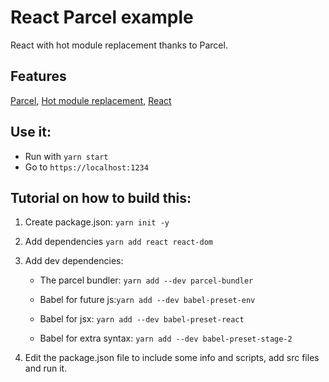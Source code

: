 # React Parcel example

React with hot module replacement thanks to Parcel.

## Features

[Parcel](https://parceljs.org/), [Hot module replacement](https://parceljs.org/hmr.html), [React](https://reactjs.org/)

## Use it:

* Run with `yarn start`
* Go to `https://localhost:1234`

## Tutorial on how to build this:

1. Create package.json: `yarn init -y`

2. Add dependencies `yarn add react react-dom`

3. Add dev dependencies:

   * The parcel bundler: `yarn add --dev parcel-bundler`

   * Babel for future js:`yarn add --dev babel-preset-env`

   * Babel for jsx: `yarn add --dev babel-preset-react`

   * Babel for extra syntax: `yarn add --dev babel-preset-stage-2`

4. Edit the package.json file to include some info and scripts, add src files and run it.
